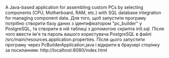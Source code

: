 A Java-based application for assembling custom PCs by selecting components (CPU, Motherboard, RAM, etc.) with SQL database integration for managing component data.
Для того, щоб запустити програму потрібно створити базу даних з ідентифікатором "pc_builder" у PostgreSQL, та створити в ній таблиці з допомогою скрипта init.sql. Після чого ввести ім'я та пароль вашого користувача PostgreSQL в файлі /src/main/resources.application.properties.
Після цього запустити програму через PcBuilderApplication.java і відкрити в браузері сторінку за  посиланням: http://localhost:8080/index.html

